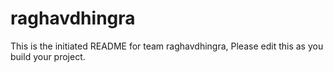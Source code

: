 # raghavdhingra
This is the initiated README for team raghavdhingra, Please edit this as you build your project.
